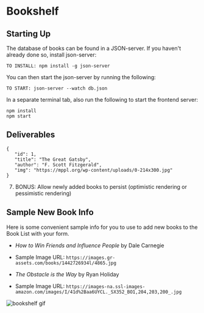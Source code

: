 # Bookshelf

## Starting Up

The database of books can be found in a JSON-server. If you haven't already done so, install json-server:

`TO INSTALL: npm install -g json-server`

You can then start the json-server by running the following:

`TO START: json-server --watch db.json`

In a separate terminal tab, also run the following to start the frontend server:

```
npm install
npm start
```

## Deliverables

<!-- 1. Fetch to `http://localhost:3005/books`. You should get a response that is an array of multiple book objects that look like this: -->
```
{ 
   "id": 1, 
   "title": "The Great Gatsby", 
   "author": "F. Scott Fitzgerald", 
   "img": "https://mppl.org/wp-content/uploads/0-214x300.jpg" 
}
```

<!-- 2. Render a list of books that show the book title and book image in the Book List -->
<!-- 3. Clicking on a book in the Book List should add it to the Bookshelf -->
<!-- 4. Clicking on a book in the Bookshelf should remove it from the Bookshelf -->
<!-- 5. Create a controlled form that allows the user to add a book to the Book List (this should _NOT_ persist) -->
<!-- 6. BONUS: Each book can only be added to Bookshelf once (Bookshelf should not have duplicate books) -->
7. BONUS: Allow newly added books to persist (optimistic rendering or pessimistic rendering)

## Sample New Book Info
Here is some convenient sample info for you to use to add new books to the Book List with your form.

* *How to Win Friends and Influence People* by Dale Carnegie
* Sample Image URL: `https://images.gr-assets.com/books/1442726934l/4865.jpg`


* *The Obstacle is the Way* by Ryan Holiday
* Sample Image URL: `https://images-na.ssl-images-amazon.com/images/I/41d%2Baa6UYCL._SX352_BO1,204,203,200_.jpg`

![bookshelf gif](BookShelf.gif)

